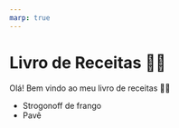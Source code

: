 ```yaml
---
marp: true
---
```


# Livro de Receitas  :man_cook:
Olá! Bem vindo ao meu livro de receitas :raising_hand_man:
- Strogonoff de frango
- Pavê